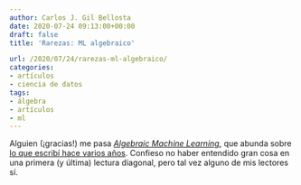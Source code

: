 ```yaml
---
author: Carlos J. Gil Bellosta
date: 2020-07-24 09:13:00+00:00
draft: false
title: 'Rarezas: ML algebraico'

url: /2020/07/24/rarezas-ml-algebraico/
categories:
- artículos
- ciencia de datos
tags:
- álgebra
- artículos
- ml
---
```





Alguien (¡gracias!) me pasa _[Algebraic Machine Learning](https://arxiv.org/abs/1803.05252)_, que abunda sobre [lo que escribí hace varios años](https://www.datanalytics.com/2015/01/14/rarezas-estadistica-algebraica/). Confieso no haber entendido gran cosa en una primera (y última) lectura diagonal, pero tal vez alguno de mis lectores sí.



